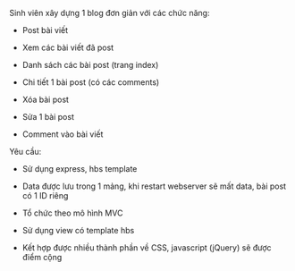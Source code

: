 Sinh viên xây dựng 1 blog đơn giản với các chức năng:

- Post bài viết

- Xem các bài viết đã post

+ Danh sách các bài post (trang index)

+ Chi tiết 1 bài post (có các comments)

- Xóa bài post

- Sửa 1 bài post

- Comment vào bài viết

Yêu cầu:

- Sử dụng express, hbs template

- Data được lưu trong 1 mảng, khi restart webserver sẽ mất data, bài post có 1 ID riêng

- Tổ chức theo mô hình MVC

- Sử dụng view có template hbs

- Kết hợp được nhiều thành phần về CSS, javascript (jQuery) sẽ được điểm cộng
